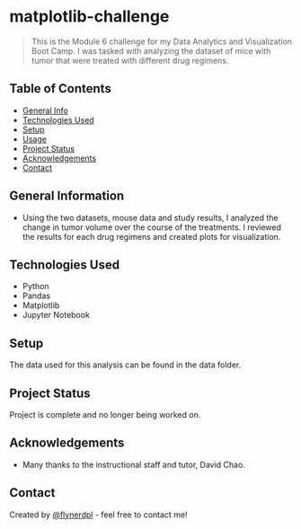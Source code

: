 # matplotlib-challenge
> This is the Module 6 challenge for my Data Analytics and Visualization Boot Camp.  I was tasked with analyzing the dataset of mice with tumor that were treated with different drug regimens.

## Table of Contents
* [General Info](#general-information)
* [Technologies Used](#technologies-used)
* [Setup](#setup)
* [Usage](#usage)
* [Project Status](#project-status)
* [Acknowledgements](#acknowledgements)
* [Contact](#contact)


## General Information
- Using the two datasets, mouse data and study results, I analyzed the change in tumor volume over the course of the treatments.  I reviewed the results for each drug regimens and created plots for visualization.  


## Technologies Used
- Python
- Pandas
- Matplotlib
- Jupyter Notebook


## Setup
The data used for this analysis can be found in the data folder. 


## Project Status
Project is complete and no longer being worked on.


## Acknowledgements
- Many thanks to the instructional staff and tutor, David Chao.


## Contact
Created by [@flynerdpl](https://www.flynerd.pl/) - feel free to contact me!

